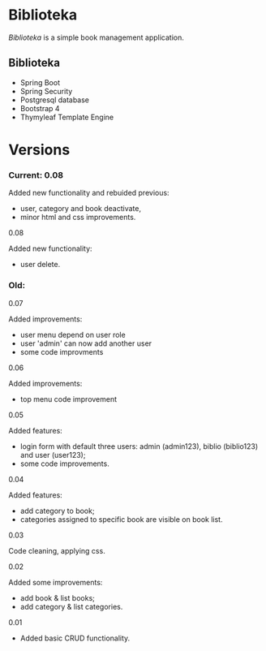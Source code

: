 # Biblioteka

*Biblioteka* is a simple book management application.


## Biblioteka

- Spring Boot
- Spring Security
- Postgresql database
- Bootstrap 4
- Thymyleaf Template Engine



# Versions
### Current:  0.08
              
Added new functionality and rebuided previous: 
* user, category and book deactivate,
* minor html and css improvements.


0.08

Added new functionality: 
* user delete.


### Old:
0.07

Added improvements:
* user menu depend on user role
* user 'admin' can now add another user
* some code improvments


0.06

Added improvements:
* top menu code improvement


0.05

Added features:
* login form with default three users: admin (admin123), biblio (biblio123) and user (user123);
* some code improvements.



0.04

Added features:
* add category to book;
* categories assigned to specific book are visible on book list.


0.03

Code cleaning, applying css.


0.02 

Added some improvements:
* add book & list books;
* add category & list categories.

0.01
* Added basic CRUD functionality.
